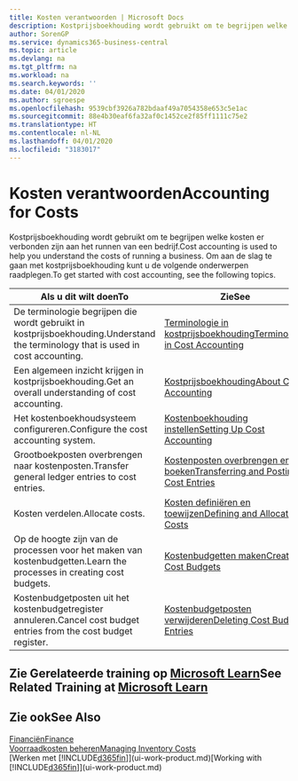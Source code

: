 ```yaml
---
title: Kosten verantwoorden | Microsoft Docs
description: Kostprijsboekhouding wordt gebruikt om te begrijpen welke kosten er verbonden zijn aan het runnen van een bedrijf. Om aan de slag te gaan met kostprijsboekhouding kunt u de volgende onderwerpen raadplegen.
author: SorenGP
ms.service: dynamics365-business-central
ms.topic: article
ms.devlang: na
ms.tgt_pltfrm: na
ms.workload: na
ms.search.keywords: ''
ms.date: 04/01/2020
ms.author: sgroespe
ms.openlocfilehash: 9539cbf3926a782bdaaf49a7054358e653c5e1ac
ms.sourcegitcommit: 88e4b30eaf6fa32af0c1452ce2f85ff1111c75e2
ms.translationtype: HT
ms.contentlocale: nl-NL
ms.lasthandoff: 04/01/2020
ms.locfileid: "3183017"
---
```

# <a name="accounting-for-costs"></a><span data-ttu-id="cbe74-104">Kosten verantwoorden</span><span class="sxs-lookup"><span data-stu-id="cbe74-104">Accounting for Costs</span></span>
<span data-ttu-id="cbe74-105">Kostprijsboekhouding wordt gebruikt om te begrijpen welke kosten er verbonden zijn aan het runnen van een bedrijf.</span><span class="sxs-lookup"><span data-stu-id="cbe74-105">Cost accounting is used to help you understand the costs of running a business.</span></span> <span data-ttu-id="cbe74-106">Om aan de slag te gaan met kostprijsboekhouding kunt u de volgende onderwerpen raadplegen.</span><span class="sxs-lookup"><span data-stu-id="cbe74-106">To get started with cost accounting, see the following topics.</span></span>  

|<span data-ttu-id="cbe74-107">Als u dit wilt doen</span><span class="sxs-lookup"><span data-stu-id="cbe74-107">To</span></span>|<span data-ttu-id="cbe74-108">Zie</span><span class="sxs-lookup"><span data-stu-id="cbe74-108">See</span></span>|  
|--------|---------|  
|<span data-ttu-id="cbe74-109">De terminologie begrijpen die wordt gebruikt in kostprijsboekhouding.</span><span class="sxs-lookup"><span data-stu-id="cbe74-109">Understand the terminology that is used in cost accounting.</span></span>|[<span data-ttu-id="cbe74-110">Terminologie in kostprijsboekhouding</span><span class="sxs-lookup"><span data-stu-id="cbe74-110">Terminology in Cost Accounting</span></span>](finance-terminology-in-cost-accounting.md)|  
|<span data-ttu-id="cbe74-111">Een algemeen inzicht krijgen in kostprijsboekhouding.</span><span class="sxs-lookup"><span data-stu-id="cbe74-111">Get an overall understanding of cost accounting.</span></span>|[<span data-ttu-id="cbe74-112">Kostprijsboekhouding</span><span class="sxs-lookup"><span data-stu-id="cbe74-112">About Cost Accounting</span></span>](finance-about-cost-accounting.md)|  
|<span data-ttu-id="cbe74-113">Het kostenboekhoudsysteem configureren.</span><span class="sxs-lookup"><span data-stu-id="cbe74-113">Configure the cost accounting system.</span></span>|[<span data-ttu-id="cbe74-114">Kostenboekhouding instellen</span><span class="sxs-lookup"><span data-stu-id="cbe74-114">Setting Up Cost Accounting</span></span>](finance-set-up-cost-accounting.md)|  
|<span data-ttu-id="cbe74-115">Grootboekposten overbrengen naar kostenposten.</span><span class="sxs-lookup"><span data-stu-id="cbe74-115">Transfer general ledger entries to cost entries.</span></span>|[<span data-ttu-id="cbe74-116">Kostenposten overbrengen en boeken</span><span class="sxs-lookup"><span data-stu-id="cbe74-116">Transferring and Posting Cost Entries</span></span>](finance-transfer-and-post-cost-entries.md)|  
|<span data-ttu-id="cbe74-117">Kosten verdelen.</span><span class="sxs-lookup"><span data-stu-id="cbe74-117">Allocate costs.</span></span>|[<span data-ttu-id="cbe74-118">Kosten definiëren en toewijzen</span><span class="sxs-lookup"><span data-stu-id="cbe74-118">Defining and Allocating Costs</span></span>](finance-define-and-allocate-costs.md)|  
|<span data-ttu-id="cbe74-119">Op de hoogte zijn van de processen voor het maken van kostenbudgetten.</span><span class="sxs-lookup"><span data-stu-id="cbe74-119">Learn the processes in creating cost budgets.</span></span>|[<span data-ttu-id="cbe74-120">Kostenbudgetten maken</span><span class="sxs-lookup"><span data-stu-id="cbe74-120">Creating Cost Budgets</span></span>](finance-create-cost-budgets.md)|
|<span data-ttu-id="cbe74-121">Kostenbudgetposten uit het kostenbudgetregister annuleren.</span><span class="sxs-lookup"><span data-stu-id="cbe74-121">Cancel cost budget entries from the cost budget register.</span></span>|[<span data-ttu-id="cbe74-122">Kostenbudgetposten verwijderen</span><span class="sxs-lookup"><span data-stu-id="cbe74-122">Deleting Cost Budget Entries</span></span>](finance-how-to-delete-cost-budget-entries.md)|

## <a name="see-related-training-at-microsoft-learn"></a><span data-ttu-id="cbe74-123">Zie Gerelateerde training op [Microsoft Learn](/learn/paths/use-cost-accounting-dynamics-365-business-central/)</span><span class="sxs-lookup"><span data-stu-id="cbe74-123">See Related Training at [Microsoft Learn](/learn/paths/use-cost-accounting-dynamics-365-business-central/)</span></span>

## <a name="see-also"></a><span data-ttu-id="cbe74-124">Zie ook</span><span class="sxs-lookup"><span data-stu-id="cbe74-124">See Also</span></span>  
[<span data-ttu-id="cbe74-125">Financiën</span><span class="sxs-lookup"><span data-stu-id="cbe74-125">Finance</span></span>](finance.md)  
[<span data-ttu-id="cbe74-126">Voorraadkosten beheren</span><span class="sxs-lookup"><span data-stu-id="cbe74-126">Managing Inventory Costs</span></span>](finance-manage-inventory-costs.md)  
<span data-ttu-id="cbe74-127">[Werken met [!INCLUDE[d365fin](includes/d365fin_md.md)]](ui-work-product.md)</span><span class="sxs-lookup"><span data-stu-id="cbe74-127">[Working with [!INCLUDE[d365fin](includes/d365fin_md.md)]](ui-work-product.md)</span></span>
